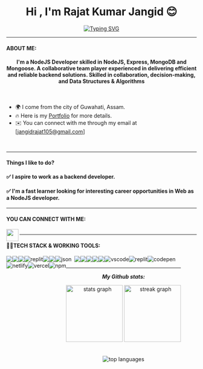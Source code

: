 
<h1 align="center">Hi , I'm Rajat Kumar Jangid 😊</h1>


[<div align="center">![Typing SVG](https://readme-typing-svg.demolab.com?font=Fira+Code&weight=800&pause=1000&color=00ffff&background=B3FFE500&center=true&random=false&width=435&lines=NodeJS+Developer;1200%2B+Hours+of+Coding+Experience+;600%2B+DSA+Questions+Solved+💡)</div>](https://git.io/typing-svg)
<hr>


 #### ABOUT ME:
<h4 align="center">
I'm a NodeJS Developer skilled in NodeJS, Express, MongoDB and Mongoose. A collaborative team
player experienced in delivering efficient and reliable backend solutions. Skilled in collaboration, decision-making, and Data Structures & Algorithms </h4>
<br/>

* 🌍  I come from the city of Guwahati, Assam.
* 🔥  Here is my [Portfolio](https://rajatkumarjangid.github.io/) for more details.
* ✉️  You can connect with me through my email at [jangidrajat105@gmail.com]
<br />
<hr>

 #### Things I like to do? 

<h4>✅ I aspire to work as a backend developer.</h4>

<h4>✅ I'm a fast learner looking for interesting career opportunities in Web as a NodeJS developer.</h4>

<hr>

 #### YOU CAN CONNECT WITH ME:


<p align="left">
  <a href="https://github.com/RajatKumarJangid">
    <img align="left" src="https://encrypted-tbn0.gstatic.com/images?q=tbn:ANd9GcTqx2RrK8Eje0ohUMNvb--Dl5KJIrb8R1sSJA&usqp=CAU" width="32px"  />
  </a>
  <a href="https://www.linkedin.com/in/rajat-jangid-2b2a5b232/" target="https://www.linkedin.com/in/rajat-jangid-2b2a5b232/">
  <img align="center" src="https://img.shields.io/badge/-LinkedIn-0e76a8?style=for-the-badge&logo=Linkedin&logoColor=white" alt="" />
  </a>
  
</p>



<hr>

 #### 👨‍💻TECH STACK & WORKING TOOLS:
 
<p>
<div align="center" style="display: flex; flex-wrap: wrap;">
<img src="https://img.shields.io/badge/Express-323330?style=for-the-badge&logo=express&logoColor=F7DF1E" />
<img src="https://img.shields.io/badge/mongodb-E34F26?style=for-the-badge&logo=mongodb&logoColor=white" />
<img src="https://img.shields.io/badge/Nodejs-1572B6?style=for-the-badge&logo=nodejs&logoColor=white" />
<img src="https://img.shields.io/badge/Mongoose-667881?style=for-the-badge&logo=mongoose&logoColor=white" alt="replit" />
<img src="https://img.shields.io/badge/HTML5-E34F26?style=for-the-badge&logo=html5&logoColor=white" />
<img src="https://img.shields.io/badge/CSS3-1572B6?style=for-the-badge&logo=css3&logoColor=white" />
<img src="https://img.shields.io/badge/json-5E5C5C?style=for-the-badge&logo=json&logoColor=white" alt="json" />&nbsp;&nbsp;
<img src="https://img.shields.io/badge/JavaScript-323330?style=for-the-badge&logo=javascript&logoColor=F7DF1E" />
<img src="https://img.shields.io/badge/java-%23ED8B00.svg?style=for-the-badge&logo=java&logoColor=white" />
<img src="https://img.shields.io/badge/npm-CB3837?style=for-the-badge&logo=npm&logoColor=white" />
<img src="https://img.shields.io/badge/GitHub-100000?style=for-the-badge&logo=github&logoColor=white" />
<img src="https://img.shields.io/badge/GIT-E44C30?style=for-the-badge&logo=git&logoColor=white" />
<img src="https://img.shields.io/badge/VSCode-0078D4?style=for-the-badge&logo=visual%20studio%20code&logoColor=white" alt="vscode" />
<img src="https://img.shields.io/badge/replit-667881?style=for-the-badge&logo=replit&logoColor=white" alt="replit" />
<img src="https://img.shields.io/badge/Codepen-000000?style=for-the-badge&logo=codepen&logoColor=white" alt="codepen" />
<img src="https://img.shields.io/badge/Netlify-00C7B7?style=for-the-badge&logo=netlify&logoColor=white" alt="netlify" />
<img src="https://img.shields.io/badge/Vercel-000000?style=for-the-badge&logo=vercel&logoColor=white" alt="vercel" />
<img src="https://img.shields.io/badge/NPM-%23000000.svg?style=for-the-badge&logo=npm&logoColor=white" alt="npm"/>

<div/>
</p>
  
<hr>

<p align="center">
<i><b>My Github stats:</b></i> 
</p>
<div align="center">
  <img src="https://github-readme-stats.vercel.app/api?username=RajatKumarJangid&count_private=true&theme=light" height="150" alt="stats graph"  />
  <img src="https://github-readme-streak-stats.herokuapp.com?user=RajatKumarJangid&theme=light&hide_border=true&border_radius=6.5&date_format=M%20j%5B%2C%20Y%5D" height="150" alt="streak graph"  />
</div>
<br>
<br>
  <img  className="github-top-langs" id="github-top-langs"
               src="https://github-readme-stats.vercel.app/api/top-langs/?username=RajatKumarJangid&layout=compact&theme=light&hide_border=true"
              alt="top languages"
              id="github-top-langs" />
 


